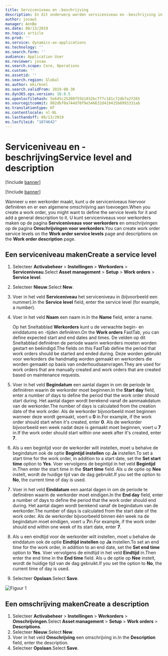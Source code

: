 ```yaml
---
title: Serviceniveau en -beschrijving
description: In dit onderwerp worden serviceniveau en -beschrijving in Activabeheer uitgelegd.
author: josaw1
manager: AnnBe
ms.date: 08/13/2019
ms.topic: article
ms.prod: ''
ms.service: dynamics-ax-applications
ms.technology: ''
ms.search.form: ''
audience: Application User
ms.reviewer: josaw
ms.search.scope: Core, Operations
ms.custom: ''
ms.assetid: ''
ms.search.region: Global
ms.author: mkirknel
ms.search.validFrom: 2019-08-30
ms.dyn365.ops.version: 10.0.5
ms.openlocfilehash: 5e645c25208f55b1032bc7f7c181c72db7a2f265
ms.sourcegitcommit: 802dbf0a744d70f9e546632d419415b0993331ab
ms.translationtype: HT
ms.contentlocale: nl-NL
ms.lasthandoff: 08/13/2019
ms.locfileid: "1874642"
---
```

# <a name="service-level-and-description"></a><span data-ttu-id="4e1bd-103">Serviceniveau en -beschrijving</span><span class="sxs-lookup"><span data-stu-id="4e1bd-103">Service level and description</span></span>

[!include [banner](../../includes/banner.md)]

[!include [banner](../../includes/preview-banner.md)]

<span data-ttu-id="4e1bd-104">Wanneer u een werkorder maakt, kunt u de serviceniveaus hiervoor definiëren en er een algemene omschrijving aan toevoegen.</span><span class="sxs-lookup"><span data-stu-id="4e1bd-104">When you create a work order, you might want to define the service levels for it and add a general description to it.</span></span> <span data-ttu-id="4e1bd-105">U kunt serviceniveaus voor werkorders maken op de pagina **Serviceniveaus voor werkorders** en omschrijvingen op de pagina **Omschrijvingen voor werkorders**.</span><span class="sxs-lookup"><span data-stu-id="4e1bd-105">You can create work order service levels on the **Work order service levels** page and descriptions on the **Work order description** page.</span></span>

## <a name="create-a-service-level"></a><span data-ttu-id="4e1bd-106">Een serviceniveau maken</span><span class="sxs-lookup"><span data-stu-id="4e1bd-106">Create a service level</span></span>

1. <span data-ttu-id="4e1bd-107">Selecteer **Activabeheer** \> **Instellingen** \> **Werkorders** \> **Serviceniveau**.</span><span class="sxs-lookup"><span data-stu-id="4e1bd-107">Select **Asset management** \> **Setup** \> **Work orders** \> **Service level**.</span></span>
2. <span data-ttu-id="4e1bd-108">Selecteer **Nieuw**.</span><span class="sxs-lookup"><span data-stu-id="4e1bd-108">Select **New**.</span></span>
3. <span data-ttu-id="4e1bd-109">Voer in het veld **Serviceniveau** het serviceniveau in (bijvoorbeeld een nummer).</span><span class="sxs-lookup"><span data-stu-id="4e1bd-109">In the **Service level** field, enter the service level (for example, a number).</span></span>
4. <span data-ttu-id="4e1bd-110">Voer in het veld **Naam** een naam in.</span><span class="sxs-lookup"><span data-stu-id="4e1bd-110">In the **Name** field, enter a name.</span></span>

    <span data-ttu-id="4e1bd-111">Op het Sneltabblad **Werkorders** kunt u de verwachte begin- en einddatums en -tijden definiëren.</span><span class="sxs-lookup"><span data-stu-id="4e1bd-111">On the **Work orders** FastTab, you can define expected start and end dates and times.</span></span> <span data-ttu-id="4e1bd-112">De velden op dit Sneltabblad definiëren de periode waarin werkorders moeten worden gestart en beëindigd.</span><span class="sxs-lookup"><span data-stu-id="4e1bd-112">The fields on this FastTab define the period that work orders should be started and ended during.</span></span> <span data-ttu-id="4e1bd-113">Deze worden gebruikt voor werkorders die handmatig worden gemaakt en werkorders die worden gemaakt op basis van onderhoudsaanvragen.</span><span class="sxs-lookup"><span data-stu-id="4e1bd-113">They are used for work orders that are manually created and work orders that are created based on maintenance requests.</span></span> 

5. <span data-ttu-id="4e1bd-114">Voer in het veld **Begindatum** een aantal dagen in om de periode te definiëren waarin de werkorder moet beginnen.</span><span class="sxs-lookup"><span data-stu-id="4e1bd-114">In the **Start day** field, enter a number of days to define the period that the work order should start during.</span></span> <span data-ttu-id="4e1bd-115">Het aantal dagen wordt berekend vanaf de aanmaakdatum van de werkorder.</span><span class="sxs-lookup"><span data-stu-id="4e1bd-115">The number of days is calculated from the creation date of the work order.</span></span> <span data-ttu-id="4e1bd-116">Als de werkorder bijvoorbeeld moet beginnen wanneer deze wordt gemaakt, voert u **0** in.</span><span class="sxs-lookup"><span data-stu-id="4e1bd-116">For example, if the work order should start when it's created, enter **0**.</span></span> <span data-ttu-id="4e1bd-117">Als de werkorder bijvoorbeeld een week nadat deze is gemaakt moet beginnen, voert u **7** in.</span><span class="sxs-lookup"><span data-stu-id="4e1bd-117">If the work order should start within one week after it's created, enter **7**.</span></span>
6. <span data-ttu-id="4e1bd-118">Als u een begintijd voor de werkorder wilt instellen, moet u behalve de begindatum ook de optie **Begintijd instellen** op **Ja** instellen.</span><span class="sxs-lookup"><span data-stu-id="4e1bd-118">To set a start time for the work order, in addition to a start date, set the **Set start time** option to **Yes**.</span></span> <span data-ttu-id="4e1bd-119">Voer vervolgens de begintijd in het veld **Begintijd** in.</span><span class="sxs-lookup"><span data-stu-id="4e1bd-119">Then enter the start time in the **Start time** field.</span></span> <span data-ttu-id="4e1bd-120">Als u de optie op **Nee** instelt, wordt de huidige tijd van de dag gebruikt.</span><span class="sxs-lookup"><span data-stu-id="4e1bd-120">If you set the option to **No**, the current time of day is used.</span></span>
7. <span data-ttu-id="4e1bd-121">Voer in het veld **Einddatum** een aantal dagen in om de periode te definiëren waarin de werkorder moet eindigen.</span><span class="sxs-lookup"><span data-stu-id="4e1bd-121">In the **End day** field, enter a number of days to define the period that the work order should end during.</span></span> <span data-ttu-id="4e1bd-122">Het aantal dagen wordt berekend vanaf de begindatum van de werkorder.</span><span class="sxs-lookup"><span data-stu-id="4e1bd-122">The number of days is calculated from the start date of the work order.</span></span> <span data-ttu-id="4e1bd-123">Als de werkorder bijvoorbeeld binnen één week na de begindatum moet eindigen, voert u **7**in.</span><span class="sxs-lookup"><span data-stu-id="4e1bd-123">For example, if the work order should end within one week of its start date, enter **7**.</span></span>
8. <span data-ttu-id="4e1bd-124">Als u een eindtijd voor de werkorder wilt instellen, moet u behalve de einddatum ook de optie **Eindtijd instellen** op **Ja** instellen.</span><span class="sxs-lookup"><span data-stu-id="4e1bd-124">To set an end time for the work order, in addition to an end date, set the **Set end time** option to **Yes**.</span></span> <span data-ttu-id="4e1bd-125">Voer vervolgens de eindtijd in het veld **Eindtijd** in.</span><span class="sxs-lookup"><span data-stu-id="4e1bd-125">Then enter the end time in the **End time** field.</span></span> <span data-ttu-id="4e1bd-126">Als u de optie op **Nee** instelt, wordt de huidige tijd van de dag gebruikt.</span><span class="sxs-lookup"><span data-stu-id="4e1bd-126">If you set the option to **No**, the current time of day is used.</span></span>
9. <span data-ttu-id="4e1bd-127">Selecteer **Opslaan**.</span><span class="sxs-lookup"><span data-stu-id="4e1bd-127">Select **Save**.</span></span>

![Figuur 1](media/19-setup-for-work-orders.png)

## <a name="create-a-description"></a><span data-ttu-id="4e1bd-129">Een omschrijving maken</span><span class="sxs-lookup"><span data-stu-id="4e1bd-129">Create a description</span></span>

1. <span data-ttu-id="4e1bd-130">Selecteer **Activabeheer** \> **Instellingen** \> **Werkorders** \> **Omschrijvingen**.</span><span class="sxs-lookup"><span data-stu-id="4e1bd-130">Select **Asset management** \> **Setup** \> **Work orders** \> **Descriptions**.</span></span>
2. <span data-ttu-id="4e1bd-131">Selecteer **Nieuw**.</span><span class="sxs-lookup"><span data-stu-id="4e1bd-131">Select **New**.</span></span>
3. <span data-ttu-id="4e1bd-132">Voer in het veld **Omschrijving** een omschrijving in.</span><span class="sxs-lookup"><span data-stu-id="4e1bd-132">In the **Description** field, enter the description.</span></span>
4. <span data-ttu-id="4e1bd-133">Selecteer **Opslaan**.</span><span class="sxs-lookup"><span data-stu-id="4e1bd-133">Select **Save**.</span></span>
